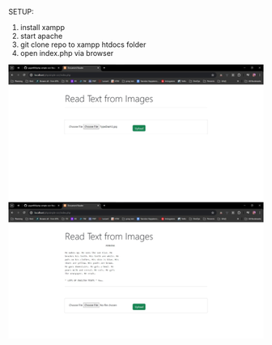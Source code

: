 SETUP:
1. install xampp
2. start apache 
3. git clone repo to xampp htdocs folder
4. open index.php via browser

![Alt text](./imgs/simpleocr.jpg)
![Alt text](./imgs/simpleocr1.jpg)
